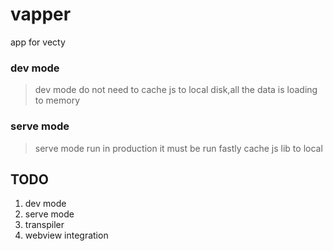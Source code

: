 # vapper
app  for vecty 

### dev mode
> dev mode do not need to cache js to local disk,all the data is loading to memory

### serve mode
> serve mode run in production
> it must be run fastly
> cache js lib to local

## TODO
1. dev mode
2. serve mode
3. transpiler
4. webview integration